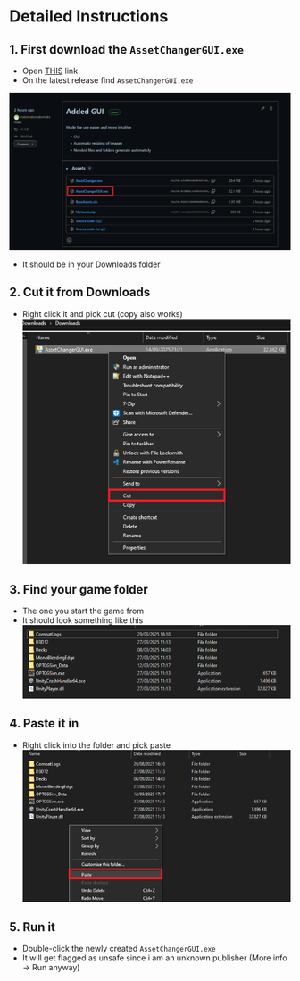 # Detailed Instructions
## 1. First download the ```AssetChangerGUI.exe```
- Open [THIS](https://github.com/maksmaksmaksmaksmaks/OPTCG-Asset-Changer/releases) link
- On the latest release find ```AssetChangerGUI.exe```

![Download location](../images/Detailed/Download1.png)
- It should be in your Downloads folder


## 2. Cut it from Downloads
- Right click it and pick cut (copy also works)
![img.png](../images/Detailed/Move1.png)

## 3. Find your game folder
- The one you start the game from
- It should look something like this
![Game folder](../images/Detailed/Folder1.png)

## 4. Paste it in 
- Right click into the folder and pick paste
![img.png](../images/Detailed/Move2.png)

## 5. Run it
- Double-click the newly created ```AssetChangerGUI.exe```
- It will get flagged as unsafe since i am an unknown publisher (More info -> Run anyway)



